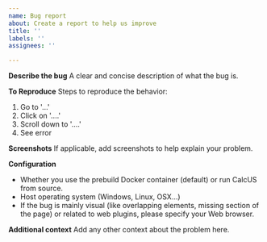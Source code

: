 ```yaml
---
name: Bug report
about: Create a report to help us improve
title: ''
labels: ''
assignees: ''

---
```


**Describe the bug**
A clear and concise description of what the bug is.

**To Reproduce**
Steps to reproduce the behavior:
1. Go to '...'
2. Click on '....'
3. Scroll down to '....'
4. See error

**Screenshots**
If applicable, add screenshots to help explain your problem.

**Configuration**
- Whether you use the prebuild Docker container (default) or run CalcUS from source.
- Host operating system (Windows, Linux, OSX...)
- If the bug is mainly visual (like overlapping elements, missing section of the page) or related to web plugins, please specify your Web browser.

**Additional context**
Add any other context about the problem here.
